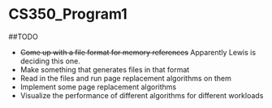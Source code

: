 # CS350_Program1
##TODO
- ~~Come up with a file format for memory references~~ Apparently Lewis is deciding this one.
- Make something that generates files in that format
- Read in the files and run page replacement algorithms on them
- Implement some page replacement algorithms
- Visualize the performance of different algorithms for different workloads
